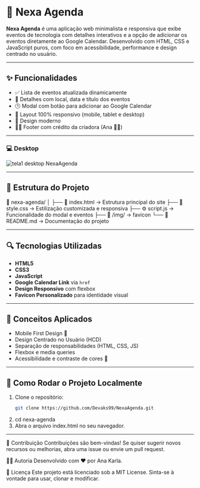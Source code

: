 # 📅 Nexa Agenda

**Nexa Agenda** é uma aplicação web minimalista e responsiva que exibe eventos de tecnologia com detalhes interativos e a opção de adicionar os eventos diretamente ao Google Calendar. Desenvolvido com HTML, CSS e JavaScript puros, com foco em acessibilidade, performance e design centrado no usuário.

---

## ✨ Funcionalidades

- ✅ Lista de eventos atualizada dinamicamente
- 📍 Detalhes com local, data e título dos eventos
- 🕒 Modal com botão para adicionar ao Google Calendar
- 📱 Layout 100% responsivo (mobile, tablet e desktop)
- 🎨 Design moderno 
- 🧍‍♀️ Footer com crédito da criadora (Ana 👩‍💻)

---

### 💻 Desktop  

![tela1 desktop NexaAgenda](https://github.com/user-attachments/assets/baf101de-5f62-4712-a339-6be07f0217ec)

---

## 🔧 Estrutura do Projeto

📁 nexa-agenda/
│
├── 📄 index.html → Estrutura principal do site
├── 🎨 style.css → Estilização customizada e responsiva
├── ⚙️ script.js → Funcionalidade do modal e eventos
├── 📸 /img/ → favicon
└── 📄 README.md → Documentação do projeto


---

## 🔍 Tecnologias Utilizadas

- **HTML5** 
- **CSS3** 
- **JavaScript** 
- **Google Calendar Link** via `href`
- **Design Responsivo** com flexbox
- **Favicon Personalizado** para identidade visual

---

## 🧠 Conceitos Aplicados

- Mobile First Design 📱
- Design Centrado no Usuário (HCD)
- Separação de responsabilidades (HTML, CSS, JS)
- Flexbox e media queries
- Acessibilidade e contraste de cores 🌈

---

## 🚀 Como Rodar o Projeto Localmente

1. Clone o repositório:
   ```bash
   git clone https://github.com/Devaks99/NexaAgenda.git
   
2. cd nexa-agenda
3. Abra o arquivo index.html no seu navegador.

---
📩 Contribuição
Contribuições são bem-vindas! Se quiser sugerir novos recursos ou melhorias, abra uma issue ou envie um pull request.

🧑‍💻 Autoria
Desenvolvido com ❤️ por Ana Karla.

📝 Licença
Este projeto está licenciado sob a MIT License. Sinta-se à vontade para usar, clonar e modificar.
